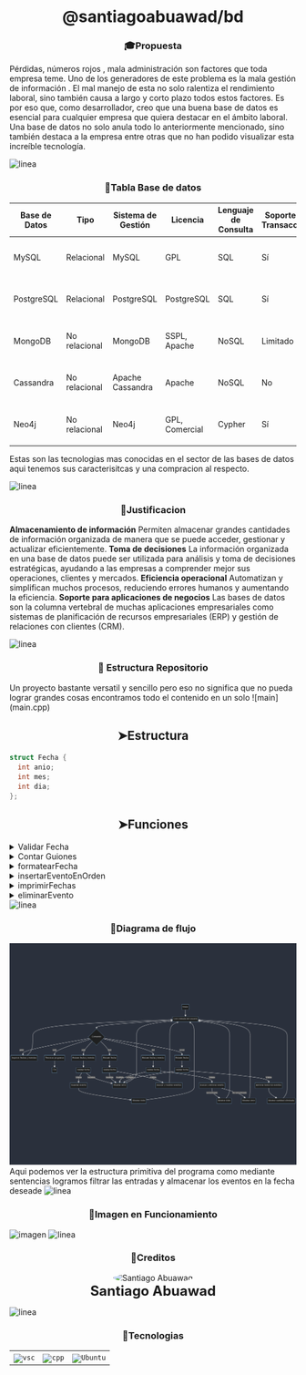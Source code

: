 
  <h1 align="center">@santiagoabuawad/bd</h1>
<p align="center">
  <h3 align="center">🎓Propuesta</h3>
  Pérdidas, números rojos , mala administración son factores que toda empresa teme. Uno de los generadores de este problema es la mala gestión de información . El mal manejo de esta no solo ralentiza el rendimiento laboral, sino también causa a largo y corto plazo todos estos factores. Es por eso que, como desarrollador, creo que una buena base de datos es esencial para cualquier empresa que quiera destacar en el ámbito laboral. Una base de datos no solo anula todo lo anteriormente mencionado, sino también destaca a la empresa entre otras que no han podido visualizar esta increíble tecnología.
</p> 
<img src="https://raw.githubusercontent.com/andreasbm/readme/master/assets/lines/colored.png" alt="linea" />
  <h3 align="center">📖Tabla Base de datos</h3>
  
| Base de Datos | Tipo          | Sistema de Gestión | Licencia       | Lenguaje de Consulta | Soporte para Transacciones | Escalabilidad           | Modelo de Datos | Soporte para la Nube    |
|---------------|---------------|--------------------|----------------|---------------------|----------------------------|-------------------------|-----------------|-------------------------|
| MySQL         | Relacional    | MySQL              | GPL            | SQL                 | Sí                         | Vertical                | Tablas          | AWS, Azure, Google Cloud|
| PostgreSQL    | Relacional    | PostgreSQL         | PostgreSQL     | SQL                 | Sí                         | Horizontal y Vertical   | Tablas          | AWS, Azure, Google Cloud|
| MongoDB       | No relacional | MongoDB            | SSPL, Apache   | NoSQL               | Limitado                   | Horizontal              | Documentos      | AWS, Azure, Google Cloud|
| Cassandra     | No relacional | Apache Cassandra   | Apache         | NoSQL               | No                         | Horizontal              | Clave-valor     | AWS, Azure, Google Cloud|
| Neo4j         | No relacional | Neo4j              | GPL, Comercial | Cypher              | Sí                         | Horizontal              | Grafo           | AWS, Azure, Google Cloud|


Estas son las tecnologias mas conocidas en el sector de las bases de datos aqui tenemos sus caracterisitcas y una compracion al respecto.

<img src="https://raw.githubusercontent.com/andreasbm/readme/master/assets/lines/colored.png" alt="linea" />

<h3 align="center">🔎Justificacion </h3>

</p>

**Almacenamiento de información** Permiten almacenar grandes cantidades de información organizada de manera que se puede acceder, gestionar y actualizar eficientemente.
**Toma de decisiones** La información organizada en una base de datos puede ser utilizada para análisis y toma de decisiones estratégicas, ayudando a las empresas a comprender mejor sus operaciones, clientes y mercados.
**Eficiencia operacional** Automatizan y simplifican muchos procesos, reduciendo errores humanos y aumentando la eficiencia.
**Soporte para aplicaciones de negocios** Las bases de datos son la columna vertebral de muchas aplicaciones empresariales como sistemas de planificación de recursos empresariales (ERP) y gestión de relaciones con clientes (CRM).

<img src="https://raw.githubusercontent.com/andreasbm/readme/master/assets/lines/colored.png" alt="linea" />

<h3 align="center">🐢 Estructura Repositorio</h3>
Un proyecto bastante versatil y sencillo pero eso no significa que no pueda lograr grandes cosas
encontramos todo el contenido en un solo ![main](main.cpp) 
<h2 align="center">➤Estructura</h2>

  ```cpp
  struct Fecha {
    int anio;
    int mes;
    int dia;
};
  ```

<h2 align="center">➤Funciones</h2>
<details>
<summary>Validar Fecha</summary>
  
  ```cpp
bool validarFecha(int anio, int mes, int dia) {
    if(anio == 0) {
        cout << "Year value is invalid: " << anio << endl;
        return false;
    }
    if(mes < 1 || mes > 12 )
    {
        cout << "Month value is invalid: "<< mes << endl;
        return false;
    }
    if (dia < 1 || dia > 31) 
    {
        cout << "Day value is invalid: "<<dia<<endl;
        return false;
    }
    if(mes == 2) 
    {
        if(dia > 29)
        {
            cout << "Day value is invalid: "<< dia << endl;
            return false;
        }
    }
    else if(mes == 4 || mes == 6 || mes == 9 || mes == 11) 
    {
        if(dia > 30) {
            cout << "Day value is invalid: "<< dia << endl;
            return false;
        }
    }
    return true;
}
```

Basicamente mediante una funcion booleana dentro de funcionan agrego filtros en forma de sentencias que permiten detectar si una fecha no es valida es decir su formato es erroneo
</details>

<details>
<summary>Contar Guiones</summary>

  ```cpp
int contarGuiones(const string& str) {
    int count = 0;
    for (char c : str) {
        if (c == '-') {
            count++;
        }
    }
    return count;
}
```

Esta funcion me permite asegurarme que la fecha siga el formato year-moth-day
</details>

<details>
<summary>formatearFecha</summary>

  ```cpp
string formatearFecha(int anio, int mes, int dia) {
    return to_string(anio) + "-" + (mes < 10 ? "0" : "") + to_string(mes) + "-" + (dia < 10 ? "0" : "") + to_string(dia);
}
```

Esta funcion me permite agregar los 0 que faltan a la fecha
</details>

<details>
  <summary>insertarEventoEnOrden</summary>

  ```cpp
void insertarEventoEnOrden(vector<string>& eventos, const string& evento) {
    auto it = eventos.begin();
    while (it != eventos.end() && *it < evento) {
        ++it;
    }
    if(it == eventos.end() || *it != evento) {
        eventos.insert(it,evento);
    }
}
```

Con esto ordeno los eventos en orden acendente como es requerido
</details>

<details>
  <summary>imprimirFechas</summary>

  ```cpp
void imprimirFechas(const map<string, vector<string>>& fechas) {
    for (const auto& par : fechas) {
        cout << "Fecha: " << par.first << endl;
        for (const auto& evento : par.second) {
            cout << "  - " << evento << endl;
        }
        cout << "-----------------------------------" << endl;
    }
}
```

Con esta funcion muestro las fechas en consola
</details>

<details>
<summary>eliminarEvento</summary>

  ```cpp
bool eliminarEvento(vector<string>& eventos, const string& evento) {
    for (auto it = eventos.begin(); it != eventos.end(); ++it) {
        if (*it == evento) {
            eventos.erase(it);
            return true;
        }
    }
    return false;
}
```

esta funcion de tipo booleana me permite eliminar los eventos la uso para los comandos de eliminacion
</details>

<img src="https://raw.githubusercontent.com/andreasbm/readme/master/assets/lines/colored.png" alt="linea" />
<h3 align="center">🌲Diagrama de flujo </h3>
<img src="diagrama-bd.png" alt="linea" />
Aqui podemos ver la estructura primitiva del programa como mediante sentencias logramos filtrar las entradas
y almacenar los eventos en la fecha deseade
<img src="https://raw.githubusercontent.com/andreasbm/readme/master/assets/lines/colored.png" alt="linea" />
<h3 align="center">🥪Imagen en Funcionamiento </h3>
<img src="https://media.discordapp.net/attachments/1220051274041655386/1248168149556400200/image.png?ex=6662aeac&is=66615d2c&hm=fa248f58f534c5f3e8642fa25812058e3fde1e513e159d9540a8120de56bcbe5&=&format=webp&quality=lossless&width=1124&height=632" alt="imagen" />
<img src="https://raw.githubusercontent.com/andreasbm/readme/master/assets/lines/colored.png" alt="linea" />

<h3 align="center">👤Creditos </h3>

<p align="center">
  <img src="https://media.discordapp.net/attachments/1220051274041655386/1248163877192073376/96D66425-BA3A-419E-A690-382CD7A50CCA.jpg?ex=6662aab2&is=66615932&hm=6c1e4cf75adfc4b8f28a5f17938c48e2912da13d9446d541b0985107ff5544b2&=&format=webp&width=355&height=632" alt="Santiago Abuawad" style="border-radius: 50%; width: 200px; height: 200px;"/>
  <br>
  <strong style="font-size: 24px;">Santiago Abuawad</strong>
</p>

<img src="https://raw.githubusercontent.com/andreasbm/readme/master/assets/lines/colored.png" alt="linea" />
<h3 align="center">🔧Tecnologias</h3>
<div >
	<table>
		<tr>
			<td><code><img width="50" src="https://user-images.githubusercontent.com/25181517/192108891-d86b6220-e232-423a-bf5f-90903e6887c3.png" alt="vsc" title="JavaScript"/></code></td>
			<td><code><img width="50" src="https://user-images.githubusercontent.com/25181517/192106073-90fffafe-3562-4ff9-a37e-c77a2da0ff58.png" alt="cpp" title="Node.js"/></code></td>
			<td><code><img width="50" src="https://user-images.githubusercontent.com/25181517/186884153-99edc188-e4aa-4c84-91b0-e2df260ebc33.png" alt="Ubuntu" title="React"/></code></td>
		</tr>
	</table>
</div>

